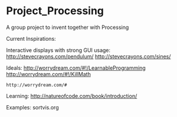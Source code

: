# Project_Processing
A group project to invent together with Processing

Current Inspirations:

  Interactive displays with strong GUI usage:
    http://stevecrayons.com/pendulum/
    http://stevecrayons.com/sines/
  
  Ideals:
    http://worrydream.com/#!/LearnableProgramming
    http://worrydream.com/#!/KillMath
    
    http://worrydream.com/#
    
  Learning:
    http://natureofcode.com/book/introduction/
    
  Examples:
    sortvis.org
  
